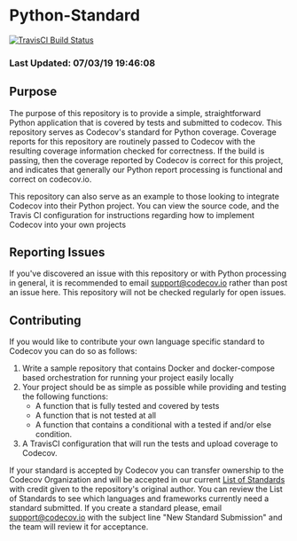 # Python-Standard

[![TravisCI Build Status](https://travis-ci.com/ibrahim0814/pystandard-draft.svg?token=rewUWiJS83nQXppCYk1a&branch=master)](https://travis-ci.com/ibrahim0814/pystandard-draft)

### Last Updated: 07/03/19 19:46:08

## Purpose

The purpose of this repository is to provide a simple, straightforward Python application that is covered by tests and submitted to codecov. This repository serves as Codecov's standard for Python coverage. Coverage reports for this repository are routinely passed to Codecov with the resulting coverage information checked for correctness. If the build is passing, then the coverage reported by Codecov is correct for this project, and indicates that generally our Python report processing is functional and correct on codecov.io. 

This repository can also serve as an example to those looking to integrate Codecov into their Python project. You can view the source code, and the Travis CI configuration for instructions regarding how to implement Codecov into your own projects

## Reporting Issues

If you've discovered an issue with this repository or with Python processing in general, it is recommended to email support@codecov.io rather than post an issue here. This repository will not be checked regularly for open issues. 

## Contributing

If you would like to contribute your own language specific standard to Codecov you can do so as follows:

1. Write a sample repository that contains Docker and docker-compose based orchestration for running your project easily locally
2. Your project should be as simple as possible while providing and testing the following functions:
    * A function that is fully tested and covered by tests
    * A function that is not tested at all
    * A function that contains a conditional with a tested if and/or else condition. 
3. A TravisCI configuration that will run the tests and upload coverage to Codecov. 

If your standard is accepted by Codecov you can transfer ownership to the Codecov Organization and will be accepted in our current [List of Standards](https://github.com/codecov/standards) with credit given to the repository's original author. You can review the List of Standards to see which languages and frameworks currently need a standard submitted. If you create a standard please, email support@codecov.io with the subject line "New <Language> Standard Submission" and the team will review it for acceptance.
